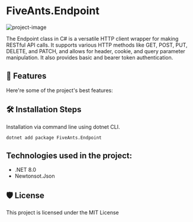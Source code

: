 
# FiveAnts.Endpoint

![project-image](https://socialify.git.ci/bslie/FiveAnts.Endpoint/image?description=1&amp;descriptionEditable=C%23%20Endpoint%3A%20HTTP%20client%20wrapper%20for%20RESTful%20API%20calls%20with%20authentication%20and%20request%20manipulation.&amp;font=Jost&amp;language=1&amp;name=1&amp;owner=1&amp;theme=Auto)

The Endpoint class in C# is a versatile HTTP client wrapper for making RESTful API calls. It supports various HTTP methods like GET, POST, PUT, DELETE, and PATCH, and allows for header, cookie, and query parameter manipulation. It also provides basic and bearer token authentication.

## 🧐 Features

Here're some of the project's best features:

## 🛠️ Installation Steps

Installation via command line using dotnet CLI.

```shell
dotnet add package FiveAnts.Endpoint
```

## Technologies used in the project:

 - .NET 8.0 
 - Newtonsot.Json

## 🛡️ License
This project is licensed under the MIT License